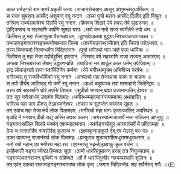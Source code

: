 

  
काल धर्मङ्गते राम सगरे प्रकृती जनाः ।राजानंरोचयाम् आसुर् अंशुमन्तंसुधार्मिकम्  ॥   
स राजा सुमहान् आसीद् अंशुमान् रघु नन्दन ।तस्य पुत्रो महान् आसीद् दिलीप;इति विश्रुतः  ॥   
तस्मिन् राज्यंसमावेश्य दिलीपे रघु नन्दन ।हिमवच् शिखरे रंये तपस् तेपे सुदारुणम्  ॥   
द्वाद्त्रिम्शच् च सहस्राणि वर्षाणि सुमहा यशाः ।तपो वन गतो राजा स्वर्गंलेभे तपो धनः  ॥   
दिलीपस् तु महा तेजाःश्रुत्वा पैतामहंवधम् ।दुह्खोपहतया बुद्ध्या निश्चयन्नाध्यगच्छत  ॥   
कथङ्गङ्गावतरणङ्कथन्तेषाम्जल क्रिया ।तारयेयङ्कथञ्चैतान् इति चिन्ता परोऽभवत्  ॥   
तस्य चिन्तयतो नित्यन्धर्मेण विदितात्मनः ।पुत्रो भगीरथो नाम जज्ञे परम धार्मिकः  ॥   
दिलीपस् तु महा तेजा यज्ञैर्बहुभिर् इष्टवान् ।त्रिम्शद् वर्ष सहस्राणि राजा राज्यम् अकारयत्  ॥   
अगत्वा निश्चयंराजा तेषाम् उद्धरणम्प्रति ।व्याधिना नर शार्दूल काल धर्मम् उपेयिवान्  ॥   
इन्द्र लोकङ्गतो राजा स्वार्जितेनैव कर्मणा ।रंये भगीरथम्पुत्रम् अभिषिच्य नरर्षभः  ॥   
भगीरथस् तु राजर्षिर्धार्मिको रघु नन्दन ।अनपत्यो महा तेजाःप्रजा कामः स चाप्रजः  ॥   
स तपो दीर्घम् आतिष्ठद् गो कर्णे रघु नन्दन ।ऊर्ध्व बाहुष्पञ्च तपा मासाहारो जितेन्द्रियः  ॥   
तस्य वर्ष सहस्राणि घोरे तपसि तिष्ठतः ।सुप्रीतो भगवान् ब्रह्मा प्रजानाम्पतिर् ईश्वरः  ॥   
ततः सुर गणैःसार्धम् उपागंय पितामहः ।भगीरथम्महात्मानन्तप्यमानम् अथाब्रवीत्  ॥   
भगीरथ महा भाग प्रीतस् तेऽहञ्जनेश्वर ।तपसा च सुतप्तेन वरंवरय सुव्रत  ॥   
तम् उवाच महा तेजाःसर्व लोक पितामहम् ।भगीरथो महा भागः कृताञ्जलिर् अवस्थितः  ॥   
यृअदि मे भगवान् प्रीतो यद्य् अस्ति तपसः फलम् ।सगरस्यात्मजाःसर्वे मत्तः सलिलम् आप्नुयुः  ॥   
गङ्गायाःसलिल क्लिन्ने भस्मंय् एषाम्महात्मनाम् ।स्वर्गङ्गच्छेयुर् अत्यन्तंसर्वे मे प्रपितामहाः  ॥   
देया च सन्ततोर्देव नावसीदेत् कुलञ्च नः ।इक्ष्वाकूणाङ्कुले देव;एष मेऽस्तु वरः परः  ॥   
उक्त वाक्यन्तु राजानंसर्व लोक पितामहः ।प्रत्युवाच शुभाम्वाणीम्मधुराम्मधुराक्षराम्  ॥   
मनो रथो महान् एष भगीरथ महा रथ ।एवम्भवतु भद्रन्ते;इक्ष्वाकु कुल वर्धन  ॥   
इयंहैमवती गङ्गा ज्येष्ठा हिमवतः सुता ।ताम्वै धारयितुम्राजन् हरस् तत्र नियुज्यताम्  ॥   
गङ्गायाःपतनंराजन् पृथिवी न सहिष्यते ।तौ वै धारयितुम्वीर नाम्यम्पश्यामि शूलिनः  ॥   
तम् एवम् उक्त्वा राजानङ्गङ्गाम्चाभाष्य लोक कृत् ।जगाम त्रिदिवन्देवः सह सर्वैर्मरुद् गणैः  ॥ (E)  
